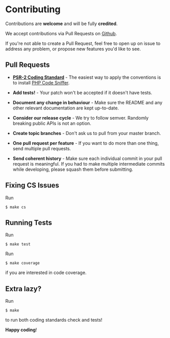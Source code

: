 # Contributing

Contributions are **welcome** and will be fully **credited**.

We accept contributions via Pull Requests on [Github](https://github.com/refinery29/piston).

If you're not able to create a Pull Request, feel free to open up on issue to address any problem, or propose new features you'd like to see.

## Pull Requests

- **[PSR-2 Coding Standard](https://github.com/php-fig/fig-standards/blob/master/accepted/PSR-2-coding-style-guide.md)** - The easiest way to apply the conventions is to install [PHP Code Sniffer](http://pear.php.net/package/PHP_CodeSniffer).

- **Add tests!** - Your patch won't be accepted if it doesn't have tests.

- **Document any change in behaviour** - Make sure the README and any other relevant documentation are kept up-to-date.

- **Consider our release cycle** - We try to follow semver. Randomly breaking public APIs is not an option.

- **Create topic branches** - Don't ask us to pull from your master branch.

- **One pull request per feature** - If you want to do more than one thing, send multiple pull requests.

- **Send coherent history** - Make sure each individual commit in your pull request is meaningful. If you had to make multiple intermediate commits while developing, please squash them before submitting.

## Fixing CS Issues

Run

```
$ make cs
```

## Running Tests

Run

```
$ make test
```

Run

```
$ make coverage
```

if you are interested in code coverage.

## Extra lazy?

Run

```
$ make
```

to run both coding standards check and tests!

**Happy coding**!
